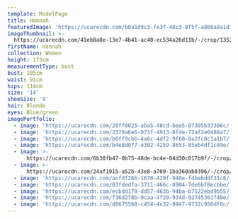 ```yaml
---
template: ModelPage
title: Hannah
featuredImage: 'https://ucarecdn.com/b0a1d9c3-fe3f-48c3-8f5f-a866a8a1d167/'
imageThumbnail: >-
  https://ucarecdn.com/41eb8a8e-13e7-4b41-ac40-ec534a26d11b/-/crop/1352x1873/63,0/-/preview/
firstName: Hannah
collection: Women
height: 173cm
measurementType: bust
bust: 105cm
waist: 91cm
hips: 114cm
size: '14'
shoeSize: '9'
hair: Blonde
eyes: Blue/green
imagePortfolio:
  - image: 'https://ucarecdn.com/28ff6025-aba5-48cd-bee5-07305b33306c/'
  - image: 'https://ucarecdn.com/2370a6e6-073f-4913-8fde-72af2e0488a7/'
  - image: 'https://ucarecdn.com/b6ff9cbb-4a6c-4df2-9f68-8a2fc8c1a1b7/'
  - image: 'https://ucarecdn.com/b4e8d077-e302-4259-8653-85eb4df1c89e/'
  - image: >-
      https://ucarecdn.com/6b38fb47-0b75-48de-bc4e-04d30c017b9f/-/crop/1584x1910/0,164/-/preview/
  - image: >-
      https://ucarecdn.com/24af1915-a52b-43e8-a709-1ba360ab0396/-/crop/1193x1493/179,0/-/preview/
  - image: 'https://ucarecdn.com/acfdf26b-1670-429f-940e-fdbebddf31c8/'
  - image: 'https://ucarecdn.com/03fdedfa-3711-466c-8904-7de6bf8ecbbe/'
  - image: 'https://ucarecdn.com/ecbdd178-dd57-463b-94ba-b7522ebd9b55/'
  - image: 'https://ucarecdn.com/f36d278b-9caa-4f20-934d-92745361f48e/'
  - image: 'https://ucarecdn.com/d6675568-c454-4c32-9947-9732c956df0c/'
---
```


